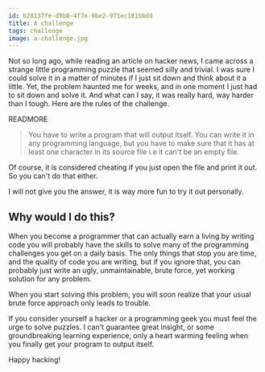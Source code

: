 ```yaml
---
id: b28137fe-d9b8-4f7e-9be2-971ec181bbdd
title: A challenge
tags: challenge
image: a-challenge.jpg
---
```


Not so long ago, while reading an article on hacker news, I came across a strange little programming puzzle that seemed silly and trivial. I was sure I could solve it in a matter of minutes if I just sit down and think about it a little. Yet, the problem haunted me for weeks, and in one moment I just had to sit down and solve it. And what can I say, it was really hard, way harder than I tough. Here are the rules of the challenge.

READMORE

> You have to write a program that will output itself. You can write it in any  programming language, but you have to make sure that it has at least one character in its source file i.e it can't be an empty file.

Of course, it is considered cheating if you just open the file and print it out. So you can't do that either.

I will not give you the answer, it is way more fun to try it out personally.

## Why would I do this?

When you become a programmer that can actually earn a living by writing code you will probably have the skills to solve many of the programming challenges you get on a daily basis. The only things that stop you are time, and the quality of code you are writing, but if you ignore that, you can probably just write an ugly, unmaintainable, brute force, yet working solution for any problem.

When you start solving this problem, you will soon realize that your usual brute force approach only leads to trouble.

If you consider yourself a hacker or a programming geek you must feel the urge to solve puzzles. I can't guarantee great insight, or some groundbreaking learning experience, only a heart warming feeling when you finally get your program to output itself.

Happy hacking!
